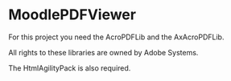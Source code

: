 # MoodlePDFViewer

For this project you need the AcroPDFLib and the AxAcroPDFLib. 

All rights to these libraries are owned by Adobe Systems. 

The HtmlAgilityPack is also required.
